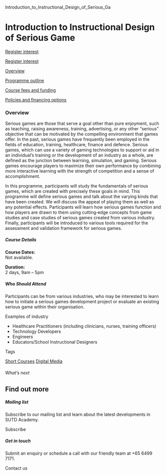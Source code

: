 Introduction_to_Instructional_Design_of_Serious_Ga



Introduction to Instructional Design of Serious Game
====================================================

[Register interest](/admissions/academy/short-courses/short-courses-register-your-interest/?coursename=introduction-to-instructional-design-of-serious-game)

[Register interest](/admissions/academy/short-courses/short-courses-register-your-interest/?coursename=introduction-to-instructional-design-of-serious-game)

[Overview](/course/intro-instructional-design-of-serious-game/#tabs)

[Programme outline](/course/intro-instructional-design-of-serious-game/programme-outline/#tabs)

[Course fees and funding](/course/intro-instructional-design-of-serious-game/course-fees-and-funding/#tabs)

[Policies and financing options](/course/intro-instructional-design-of-serious-game/policies-and-financing-options/#tabs)

### Overview

Serious games are those that serve a goal other than pure enjoyment, such as teaching, raising awareness, training, advertising, or any other “serious” objective that can be motivated by the compelling environment that games offer. In the past, serious games have frequently been employed in the fields of education, training, healthcare, finance and defence. Serious games, which can use a variety of gaming technologies to support or aid in an individual’s training or the development of an industry as a whole, are defined as the junction between learning, simulation, and gaming. Serious games encourage players to maximize their own performance by combining more interactive learning with the strength of competition and a sense of accomplishment.

In this programme, participants will study the fundamentals of serious games, which are created with precisely these goals in mind. This programme will define serious games and talk about the varying kinds that have been created. We will discuss the appeal of playing them as well as any potential effects. Participants will learn how serious games function and how players are drawn to them using cutting‐edge concepts from game studies and case studies of serious games created from various industry. Finally, participants will be introduced to various tools required for the assessment and validation framework for serious games.

##### **Course Details**

**Course Dates:**  
Not available.

**Duration:**  
2 days, 9am – 5pm

##### **Who Should Attend**

Participants can be from various industries, who may be interested to learn how to initiate a serious games development project or evaluate an existing serious game within their organisation.

Examples of industry

* Healthcare Practitioners (including clinicians, nurses, training officers)
* Technology Developers
* Engineers
* Educators/School Instructional Designers

Tags

[Short Courses](/admissions/academy/courses-and-modules/?academy-type-course=780)
[Digital Media](/admissions/academy/courses-and-modules/?discipline=1711)

###### What’s next

Find out more
-------------

##### Mailing list

Subscribe to our mailing list and learn about the latest developments in SUTD Academy.

Subscribe

##### Get in touch

Submit an enquiry or schedule a call with our friendly team at +65 6499 7171.

Contact us


